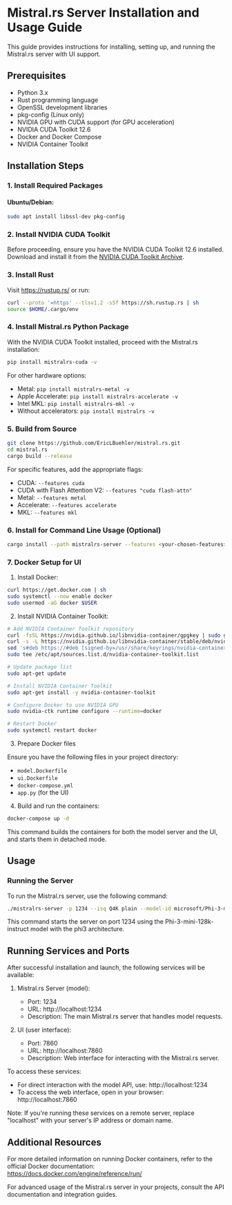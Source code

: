 # Mistral.rs Server Installation and Usage Guide

This guide provides instructions for installing, setting up, and running the Mistral.rs server with UI support.

## Prerequisites

- Python 3.x
- Rust programming language
- OpenSSL development libraries
- pkg-config (Linux only)
- NVIDIA GPU with CUDA support (for GPU acceleration)
- NVIDIA CUDA Toolkit 12.6
- Docker and Docker Compose
- NVIDIA Container Toolkit

## Installation Steps

### 1. Install Required Packages

#### Ubuntu/Debian:
```bash
sudo apt install libssl-dev pkg-config
```

### 2. Install NVIDIA CUDA Toolkit

Before proceeding, ensure you have the NVIDIA CUDA Toolkit 12.6 installed. Download and install it from the [NVIDIA CUDA Toolkit Archive](https://developer.nvidia.com/cuda-toolkit-archive).

### 3. Install Rust

Visit https://rustup.rs/ or run:

```bash
curl --proto '=https' --tlsv1.2 -sSf https://sh.rustup.rs | sh
source $HOME/.cargo/env
```

### 4. Install Mistral.rs Python Package

With the NVIDIA CUDA Toolkit installed, proceed with the Mistral.rs installation:

```bash
pip install mistralrs-cuda -v
```

For other hardware options:
- Metal: `pip install mistralrs-metal -v`
- Apple Accelerate: `pip install mistralrs-accelerate -v`
- Intel MKL: `pip install mistralrs-mkl -v`
- Without accelerators: `pip install mistralrs -v`

### 5. Build from Source

```bash
git clone https://github.com/EricLBuehler/mistral.rs.git
cd mistral.rs
cargo build --release
```

For specific features, add the appropriate flags:
- CUDA: `--features cuda`
- CUDA with Flash Attention V2: `--features "cuda flash-attn"`
- Metal: `--features metal`
- Accelerate: `--features accelerate`
- MKL: `--features mkl`

### 6. Install for Command Line Usage (Optional)

```bash
cargo install --path mistralrs-server --features <your-chosen-features>
```

### 7. Docker Setup for UI

1. Install Docker:

```bash
curl https://get.docker.com | sh
sudo systemctl --now enable docker
sudo usermod -aG docker $USER
```

2. Install NVIDIA Container Toolkit:

```bash
# Add NVIDIA Container Toolkit repository
curl -fsSL https://nvidia.github.io/libnvidia-container/gpgkey | sudo gpg --dearmor -o /usr/share/keyrings/nvidia-container-toolkit-keyring.gpg
curl -s -L https://nvidia.github.io/libnvidia-container/stable/deb/nvidia-container-toolkit.list | \
sed 's#deb https://#deb [signed-by=/usr/share/keyrings/nvidia-container-toolkit-keyring.gpg] https://#g' | \
sudo tee /etc/apt/sources.list.d/nvidia-container-toolkit.list

# Update package list
sudo apt-get update

# Install NVIDIA Container Toolkit
sudo apt-get install -y nvidia-container-toolkit

# Configure Docker to use NVIDIA GPU
sudo nvidia-ctk runtime configure --runtime=docker

# Restart Docker
sudo systemctl restart docker
```

3. Prepare Docker files

Ensure you have the following files in your project directory:
   - `model.Dockerfile`
   - `ui.Dockerfile`
   - `docker-compose.yml`
   - `app.py` (for the UI)

4. Build and run the containers:

```bash
docker-compose up -d
```

This command builds the containers for both the model server and the UI, and starts them in detached mode.

## Usage

### Running the Server

To run the Mistral.rs server, use the following command:

```bash
./mistralrs-server -p 1234 --isq Q4K plain --model-id microsoft/Phi-3-mini-128k-instruct --arch phi3
```

This command starts the server on port 1234 using the Phi-3-mini-128k-instruct model with the phi3 architecture.

## Running Services and Ports

After successful installation and launch, the following services will be available:

1. Mistral.rs Server (model):
   - Port: 1234
   - URL: http://localhost:1234
   - Description: The main Mistral.rs server that handles model requests.

2. UI (user interface):
   - Port: 7860
   - URL: http://localhost:7860
   - Description: Web interface for interacting with the Mistral.rs server.

To access these services:
- For direct interaction with the model API, use: http://localhost:1234
- To access the web interface, open in your browser: http://localhost:7860

Note: If you're running these services on a remote server, replace "localhost" with your server's IP address or domain name.

## Additional Resources

For more detailed information on running Docker containers, refer to the official Docker documentation: https://docs.docker.com/engine/reference/run/

For advanced usage of the Mistral.rs server in your projects, consult the API documentation and integration guides.
